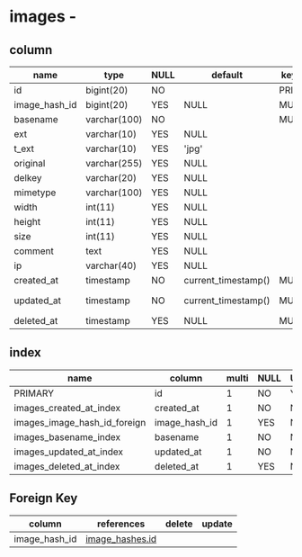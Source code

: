 

	
# images - 
## column
name|type|NULL|default|key|comment|Extra
----|----|----|----|----|---|---|
id|bigint(20)|NO||PRI||auto_increment|
image_hash_id|bigint(20)|YES|NULL|MUL|image_hash.id||
basename|varchar(100)|NO||MUL|||
ext|varchar(10)|YES|NULL||||
t_ext|varchar(10)|YES|'jpg'||||
original|varchar(255)|YES|NULL||||
delkey|varchar(20)|YES|NULL||||
mimetype|varchar(100)|YES|NULL||||
width|int(11)|YES|NULL||||
height|int(11)|YES|NULL||||
size|int(11)|YES|NULL||||
comment|text|YES|NULL||||
ip|varchar(40)|YES|NULL||||
created_at|timestamp|NO|current_timestamp()|MUL|||
updated_at|timestamp|NO|current_timestamp()|MUL||on update current_timestamp()|
deleted_at|timestamp|YES|NULL|MUL|||

## index
name|column|multi|NULL|UNIQ
----|----|----|----|----
PRIMARY|id|1|NO|YES|
images_created_at_index|created_at|1|NO|NO|
images_image_hash_id_foreign|image_hash_id|1|YES|NO|
images_basename_index|basename|1|NO|NO|
images_updated_at_index|updated_at|1|NO|NO|
images_deleted_at_index|deleted_at|1|YES|NO|


## Foreign Key
column|references|delete|update
----|----|----|----
image_hash_id|[image_hashes.id](./image_hashes.md)||

